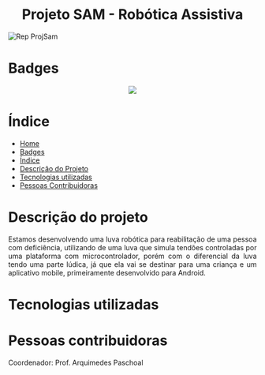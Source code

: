 <h1 align="center">Projeto SAM - Robótica Assistiva</h1>

![Rep ProjSam](https://user-images.githubusercontent.com/98993176/208114809-29585150-90c8-4793-8dc1-b33bf693df8f.png)

# Badges
<p align="center">
<img src="http://img.shields.io/static/v1?label=STATUS&message=EM%20DESENVOLVIMENTO&color=GREEN&style=for-the-badge"/>
</p>

# Índice 

* [Home](#projeto-sam---robótica-assistiva)
* [Badges](#badges)
* [Índice](#índice)
* [Descrição do Projeto](#descrição-do-projeto)
* [Tecnologias utilizadas](#tecnologias-utilizadas)
* [Pessoas Contribuidoras](#pessoas-contribuidoras)

# Descrição do projeto

<p align='justify'>Estamos desenvolvendo uma luva robótica para reabilitação de uma pessoa com deficiência, utilizando de uma luva que simula tendões controladas por uma plataforma com microcontrolador, porém com o diferencial da luva tendo uma parte lúdica, já que ela vai se destinar para uma criança e um aplicativo mobile, primeiramente desenvolvido para Android.</p>

# Tecnologias utilizadas

# Pessoas contribuidoras

Coordenador: Prof. Arquimedes Paschoal


